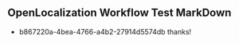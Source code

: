 ## OpenLocalization Workflow Test MarkDown
* b867220a-4bea-4766-a4b2-27914d5574db thanks!

<!--HONumber=Jul16_HO4-->


